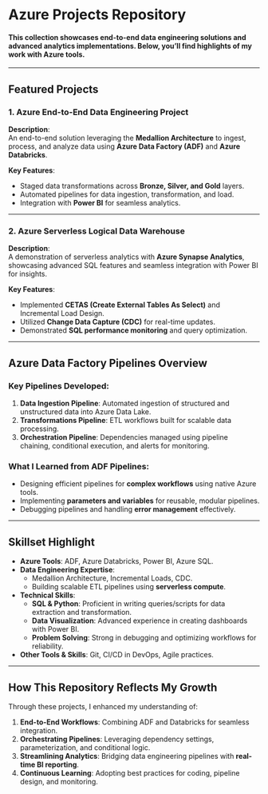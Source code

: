 # **Azure Projects Repository**
#### This collection showcases end-to-end data engineering solutions and advanced analytics implementations. Below, you’ll find highlights of my work with Azure tools.
---

## **Featured Projects**

### 1. **Azure End-to-End Data Engineering Project**

**Description**:  
An end-to-end solution leveraging the **Medallion Architecture** to ingest, process, and analyze data using **Azure Data Factory (ADF)** and **Azure Databricks**.

**Key Features**:

- Staged data transformations across **Bronze, Silver, and Gold** layers.
- Automated pipelines for data ingestion, transformation, and load.
- Integration with **Power BI** for seamless analytics.

---

### 2. **Azure Serverless Logical Data Warehouse**

**Description**:  
A demonstration of serverless analytics with **Azure Synapse Analytics**, showcasing advanced SQL features and seamless integration with Power BI for insights.

**Key Features**:

- Implemented **CETAS (Create External Tables As Select)** and Incremental Load Design.
- Utilized **Change Data Capture (CDC)** for real-time updates.
- Demonstrated **SQL performance monitoring** and query optimization.

---

## **Azure Data Factory Pipelines Overview**

### **Key Pipelines Developed:**

1. **Data Ingestion Pipeline**: Automated ingestion of structured and unstructured data into Azure Data Lake.
2. **Transformations Pipeline**: ETL workflows built for scalable data processing.
3. **Orchestration Pipeline**: Dependencies managed using pipeline chaining, conditional execution, and alerts for monitoring.

### **What I Learned from ADF Pipelines**:

- Designing efficient pipelines for **complex workflows** using native Azure tools.
- Implementing **parameters and variables** for reusable, modular pipelines.
- Debugging pipelines and handling **error management** effectively.

---

## **Skillset Highlight**

- **Azure Tools**: ADF, Azure Databricks, Power BI, Azure SQL.
- **Data Engineering Expertise**:
  - Medallion Architecture, Incremental Loads, CDC.
  - Building scalable ETL pipelines using **serverless compute**.
- **Technical Skills**:
  - **SQL & Python**: Proficient in writing queries/scripts for data extraction and transformation.
  - **Data Visualization**: Advanced experience in creating dashboards with Power BI.
  - **Problem Solving**: Strong in debugging and optimizing workflows for reliability.
- **Other Tools & Skills**: Git, CI/CD in DevOps, Agile practices.

---

## **How This Repository Reflects My Growth**

Through these projects, I enhanced my understanding of:

1. **End-to-End Workflows**: Combining ADF and Databricks for seamless integration.
2. **Orchestrating Pipelines**: Leveraging dependency settings, parameterization, and conditional logic.
3. **Streamlining Analytics**: Bridging data engineering pipelines with **real-time BI reporting**.
4. **Continuous Learning**: Adopting best practices for coding, pipeline design, and monitoring.
